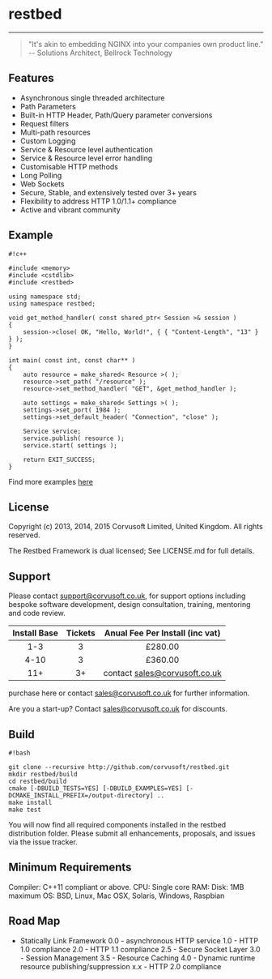 # restbed

----------

> "It's akin to embedding NGINX into your companies own product line."
>  -- Solutions Architect, Bellrock Technology

## Features

 - Asynchronous single threaded architecture
 - Path Parameters
 - Built-in HTTP Header, Path/Query parameter conversions
 - Request filters
 - Multi-path resources
 - Custom Logging
 - Service & Resource level authentication
 - Service & Resource level error handling
 - Customisable HTTP methods
 - Long Polling
 - Web Sockets
 - Secure, Stable, and extensively tested over 3+ years
 - Flexibility to address HTTP 1.0/1.1+ compliance
 - Active and vibrant community

## Example


```
#!c++

#include <memory>
#include <cstdlib>
#include <restbed>

using namespace std;
using namespace restbed;

void get_method_handler( const shared_ptr< Session >& session )
{
    session->close( OK, "Hello, World!", { { "Content-Length", "13" } } );
}

int main( const int, const char** )
{
    auto resource = make_shared< Resource >( );
    resource->set_path( "/resource" );
    resource->set_method_handler( "GET", &get_method_handler );

    auto settings = make_shared< Settings >( );
    settings->set_port( 1984 );
    settings->set_default_header( "Connection", "close" );

    Service service;
    service.publish( resource );
    service.start( settings );
    
    return EXIT_SUCCESS;
}
```

Find more examples [here](http://google.com)

## License

Copyright (c) 2013, 2014, 2015 Corvusoft Limited, United Kingdom. All rights reserved. 

The Restbed Framework is dual licensed; See LICENSE.md for full details.

## Support

Please contact support@corvusoft.co.uk, for support options including bespoke software development, design consultation, training, mentoring and code review.

| Install Base   |        Tickets      |      Anual Fee Per Install (inc vat)  |
| :------------: |:-------------------:|:-------------------------:| 
|     1-3      |          3          |         £280.00            | 
|     4-10     |          3          |         £360.00               |
|     11+      |          3+         |  contact sales@corvusoft.co.uk |

purchase here or contact sales@corvusoft.co.uk for further information.

Are you a start-up? Contact sales@corvusoft.co.uk for discounts.

## Build


```
#!bash

git clone --recursive http://github.com/corvusoft/restbed.git
mkdir restbed/build
cd restbed/build
cmake [-DBUILD_TESTS=YES] [-DBUILD_EXAMPLES=YES] [-DCMAKE_INSTALL_PREFIX=/output-directory] ..
make install
make test
```

You will now find all required components installed in the restbed distribution folder.  Please submit all enhancements, proposals, and issues via the issue tracker.

## Minimum Requirements

Compiler:  C++11 compliant or above.
CPU: Single core
RAM:
Disk: 1MB maximum
OS: BSD, Linux, Mac OSX, Solaris, Windows, Raspbian

## Road Map

 - Statically Link Framework
0.0  - asynchronous HTTP service
1.0  - HTTP 1.0 compliance
2.0  - HTTP 1.1 compliance
2.5  - Secure Socket Layer
3.0  - Session Management
3.5  - Resource Caching
4.0  - Dynamic runtime resource publishing/suppression
x.x  - HTTP 2.0 compliance